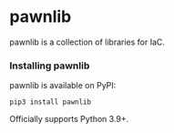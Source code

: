 # pawnlib

pawnlib is a collection of libraries for IaC.

### Installing pawnlib

pawnlib is available on PyPI:

```
pip3 install pawnlib

```
Officially supports Python 3.9+.
